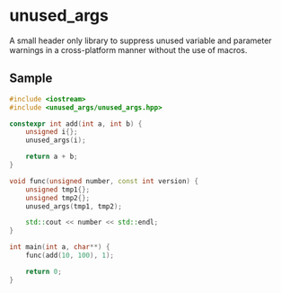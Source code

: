 # unused_args

A small header only library to suppress unused variable and parameter warnings in a cross-platform manner without the use of macros.

## Sample
```c++
#include <iostream>
#include <unused_args/unused_args.hpp>

constexpr int add(int a, int b) {
    unsigned i{};
    unused_args(i);

    return a + b;
}

void func(unsigned number, const int version) {
    unsigned tmp1{};
    unsigned tmp2{};
    unused_args(tmp1, tmp2);

    std::cout << number << std::endl;
}

int main(int a, char**) {
    func(add(10, 100), 1);

    return 0;
}
```